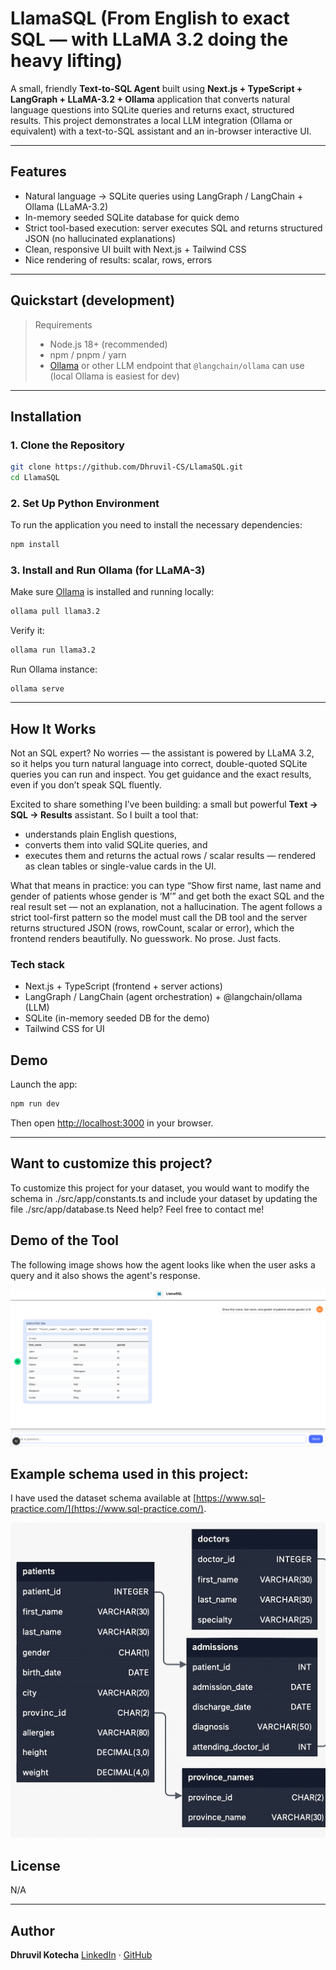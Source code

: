 

#  LlamaSQL (From English to exact SQL — with LLaMA 3.2 doing the heavy lifting)

A small, friendly **Text-to-SQL Agent** built using **Next.js + TypeScript + LangGraph + LLaMA-3.2 + Ollama** application that converts natural language questions into SQLite queries and returns exact, structured results.   This project demonstrates a local LLM integration (Ollama or equivalent) with a text-to-SQL assistant and an in-browser interactive UI.  

---

##  Features

- Natural language → SQLite queries using LangGraph / LangChain + Ollama (LLaMA-3.2)
- In-memory seeded SQLite database for quick demo
- Strict tool-based execution: server executes SQL and returns structured JSON (no hallucinated explanations)
- Clean, responsive UI built with Next.js + Tailwind CSS
- Nice rendering of results: scalar, rows, errors

---
## Quickstart (development)

> Requirements
> - Node.js 18+ (recommended)
> - npm / pnpm / yarn
> - [Ollama](https://ollama.ai/) or other LLM endpoint that `@langchain/ollama` can use (local Ollama is easiest for dev)

---

## Installation

### 1. Clone the Repository

```bash
git clone https://github.com/Dhruvil-CS/LlamaSQL.git
cd LlamaSQL
```

### 2. Set Up Python Environment
To run the application you need to install the necessary dependencies:
```bash
npm install
```

### 3. Install and Run Ollama (for LLaMA-3)

Make sure [Ollama](https://ollama.com/) is installed and running locally:

```bash
ollama pull llama3.2
```

Verify it:

```bash
ollama run llama3.2
```
Run Ollama instance:

```
ollama serve
```
---

## How It Works

Not an SQL expert? No worries — the assistant is powered by LLaMA 3.2, so it helps you turn natural language into correct, double-quoted SQLite queries you can run and inspect. You get guidance and the exact results, even if you don’t speak SQL fluently.

Excited to share something I’ve been building: a small but powerful **Text → SQL → Results** assistant.
So I built a tool that:
* understands plain English questions,
* converts them into valid SQLite queries, and
* executes them and returns the actual rows / scalar results — rendered as clean tables or single-value cards in the UI.

What that means in practice: you can type “Show first name, last name and gender of patients whose gender is ‘M’” and get both the exact SQL and the real result set — not an explanation, not a hallucination. The agent follows a strict tool-first pattern so the model must call the DB tool and the server returns structured JSON (rows, rowCount, scalar or error), which the frontend renders beautifully. No guesswork. No prose. Just facts.

### Tech stack
* Next.js + TypeScript (frontend + server actions)
* LangGraph / LangChain (agent orchestration) + @langchain/ollama (LLM)
* SQLite (in-memory seeded DB for the demo)
* Tailwind CSS for UI

## Demo 

Launch the app:

```bash
npm run dev
```

Then open [http://localhost:3000](http://localhost:3000) in your browser.

---
## Want to customize this project?

To customize this project for your dataset, you would want to modify the schema in ./src/app/constants.ts and include your dataset by updating the file ./src/app/database.ts
Need help? Feel free to contact me!

## Demo of the Tool

The following image shows how the agent looks like when the user asks a query and it also shows the agent's response.

![GUI Preview](images/demo.png)

## Example schema used in this project:

I have used the dataset schema available at [https://www.sql-practice.com/](https://www.sql-practice.com/).

![Schema Preview](images/schema.png)

## License

N/A

---

## Author

**Dhruvil Kotecha**
[LinkedIn](https://www.linkedin.com/in/dhruvil-kamleshkumar-kotecha-a627a31b1/) · [GitHub](https://github.com/Dhruvil-CS)

